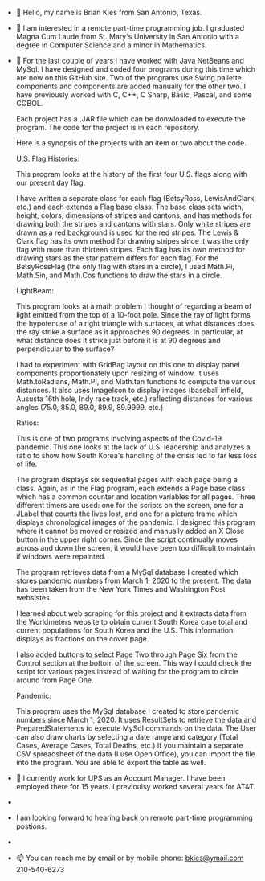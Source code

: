 - 👋 Hello, my name is Brian Kies from San Antonio, Texas.
- 👀 I am interested in a remote part-time programming job. I graduated Magna Cum Laude 
     from St. Mary's University in San Antonio with a degree in Computer Science
     and a minor in Mathematics.
     
- 🌱 For the last couple of years I have worked with Java NetBeans and MySql. I have designed and coded four programs during this time which are now on this GitHub        site. Two of the programs use Swing pallette components and components are added manually for the other two. I have previously worked with C, C++, C Sharp, Basic,      Pascal, and some COBOL.

     Each project has a .JAR file which can be donwloaded to execute the program. The code for the project is in each repository. 

     Here is a synopsis of the projects with an item or two about the code.
     
     U.S. Flag Histories:
     
     This program looks at the history of the first four U.S. flags along with our present day flag.
     
     I have written a separate class for each flag (BetsyRoss, LewisAndClark, etc.) and each extends a Flag base class. The base class sets width, height, 
     colors, dimensions of stripes and cantons, and has methods for drawing both the stripes and cantons with stars. Only white stripes are drawn as a red                  background is used for the red stripes. The Lewis & Clark flag has its own method for drawing stripes since it was the only flag with more than thirteen stripes.      Each flag has its own method for drawing stars as the star pattern differs for each flag. For the BetsyRossFlag (the only flag with stars in a circle), I used          Math.Pi, Math.Sin, and Math.Cos functions to draw the stars in a circle.
     
     LightBeam: 
     
     This program looks at a math problem I thought of regarding a beam of light emitted from the top of a 10-foot pole. Since the ray of light forms the hypotenuse 
     of a right triangle with surfaces, at what distances does the ray strike a surface as it approaches 90 degrees. In particular, at what distance does it                strike just before it is at 90 degrees and perpendicular to the surface?
     
     I had to experiment with GridBag layout on this one to display panel components proportionately upon resizing of window. It uses Math.toRadians, Math.PI,
     and Math.tan functions to compute the various distances. It also uses ImageIcon to display images (baseball infield, Aususta 16th hole, Indy race track, etc.)          reflecting distances for various angles (75.0, 85.0, 89.0, 89.9, 89.9999. etc.)
     
     Ratios:
     
     This is one of two programs involving aspects of the Covid-19 pandemic. This one looks at the lack of U.S. leadership and analyzes a ratio to show how South            Korea's handling of the crisis led to far less loss of life.
     
     The program displays six sequential pages with each page being a class. Again, as in the Flag program, each extends a Page base class which has a common counter        and location variables for all pages. Three different timers are used: one for the scripts on the screen, one for a JLabel that counts the lives lost, and one for      a picture frame which displays chronological images of the pandemic. I designed this program where it cannot be moved or resized and manually added an X Close          button in the upper right corner. Since the script continually moves across and down the screen, it would have been too difficult to maintain if windows were          repainted. 
     
     The program retrieves data from a MySql database I created which stores pandemic numbers from March 1, 2020 to the present. The data has been taken from the
     New York Times and Washington Post websistes. 
     
     I learned about web scraping for this project and it extracts data from the Worldmeters website to obtain current South Korea case total and current populations        for South Korea and the U.S. This information displays as fractions on the cover page.
     
     I also added buttons to select Page Two through Page Six from the Control section at the bottom of the screen. This way I could check the script for various pages      instead of waiting for the program to circle around from Page One.
     
     Pandemic:
     
     This program uses the MySql database I created to store pandemic numbers since March 1, 2020. It uses ResultSets to retrieve the data and PreparedStatements to
     execute MySql commands on the data. The User can also draw charts by selecting a date range and category (Total Cases, Average Cases, Total Deaths, etc.) If you
     maintain a separate CSV spreadsheet of the data (I use Open Office), you can import the file into the program. You are able to export the table as well. 
     
- 💞️ I currently work for UPS as an Account Manager. I have been employed there for 15 years. I previoulsy worked several years for AT&T. 
- 
-    I am looking forward to hearing back on remote part-time programming postions. 
-    
- 📫 You can reach me by email or by mobile phone:  bkies@ymail.com   210-540-6273

<!---
bkies23/bkies23 is a ✨ special ✨ repository because its `README.md` (this file) appears on your GitHub profile.
You can click the Preview link to take a look at your changes.
--->
